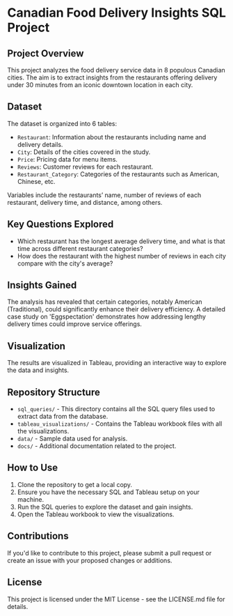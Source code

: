 # Canadian Food Delivery Insights SQL Project

## Project Overview

This project analyzes the food delivery service data in 8 populous Canadian cities. The aim is to extract insights from the restaurants offering delivery under 30 minutes from an iconic downtown location in each city.

## Dataset

The dataset is organized into 6 tables:
- `Restaurant`: Information about the restaurants including name and delivery details.
- `City`: Details of the cities covered in the study.
- `Price`: Pricing data for menu items.
- `Reviews`: Customer reviews for each restaurant.
- `Restaurant_Category`: Categories of the restaurants such as American, Chinese, etc.

Variables include the restaurants’ name, number of reviews of each restaurant, delivery time, and distance, among others.

## Key Questions Explored

- Which restaurant has the longest average delivery time, and what is that time across different restaurant categories?
- How does the restaurant with the highest number of reviews in each city compare with the city's average?

## Insights Gained

The analysis has revealed that certain categories, notably American (Traditional), could significantly enhance their delivery efficiency. A detailed case study on 'Eggspectation' demonstrates how addressing lengthy delivery times could improve service offerings.

## Visualization

The results are visualized in Tableau, providing an interactive way to explore the data and insights.

## Repository Structure

- `sql_queries/` - This directory contains all the SQL query files used to extract data from the database.
- `tableau_visualizations/` - Contains the Tableau workbook files with all the visualizations.
- `data/` - Sample data used for analysis.
- `docs/` - Additional documentation related to the project.

## How to Use

1. Clone the repository to get a local copy.
2. Ensure you have the necessary SQL and Tableau setup on your machine.
3. Run the SQL queries to explore the dataset and gain insights.
4. Open the Tableau workbook to view the visualizations.

## Contributions

If you'd like to contribute to this project, please submit a pull request or create an issue with your proposed changes or additions.

## License

This project is licensed under the MIT License - see the LICENSE.md file for details.
